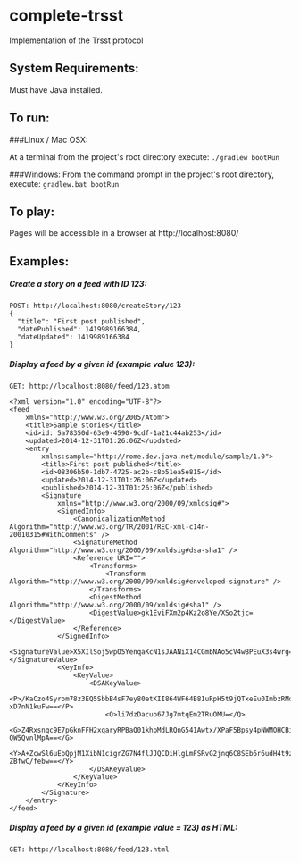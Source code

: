 complete-trsst
=============

Implementation of the Trsst protocol

System Requirements:
---------
Must have Java installed.

To run:
-------

###Linux / Mac OSX:

At a terminal from the project's root directory execute:
`./gradlew bootRun`

###Windows:
From the command prompt in the project's root directory, execute:
`gradlew.bat bootRun`

To play:
--------
Pages will be accessible in a browser at http://localhost:8080/

Examples:
---------

##### Create a story on a feed with ID 123:
    POST: http://localhost:8080/createStory/123
    {
      "title": "First post published",
      "datePublished": 1419989166384,
      "dateUpdated": 1419989166384
    }

##### Display a feed by a given id (example value 123):
    GET: http://localhost:8080/feed/123.atom

    <?xml version="1.0" encoding="UTF-8"?>
    <feed 
        xmlns="http://www.w3.org/2005/Atom">
        <title>Sample stories</title>
        <id>id: 5a78350d-63e9-4590-9cdf-1a21c44ab253</id>
        <updated>2014-12-31T01:26:06Z</updated>
        <entry 
            xmlns:sample="http://rome.dev.java.net/module/sample/1.0">
            <title>First post published</title>
            <id>08306b50-1db7-4725-ac2b-c8b51ea5e815</id>
            <updated>2014-12-31T01:26:06Z</updated>
            <published>2014-12-31T01:26:06Z</published>
            <Signature 
                xmlns="http://www.w3.org/2000/09/xmldsig#">
                <SignedInfo>
                    <CanonicalizationMethod Algorithm="http://www.w3.org/TR/2001/REC-xml-c14n-20010315#WithComments" />
                    <SignatureMethod Algorithm="http://www.w3.org/2000/09/xmldsig#dsa-sha1" />
                    <Reference URI="">
                        <Transforms>
                            <Transform Algorithm="http://www.w3.org/2000/09/xmldsig#enveloped-signature" />
                        </Transforms>
                        <DigestMethod Algorithm="http://www.w3.org/2000/09/xmldsig#sha1" />
                        <DigestValue>gk1EviFXm2p4Kz2o8Ye/XSo2tjc=</DigestValue>
                    </Reference>
                </SignedInfo>
                <SignatureValue>X5XIlSoj5wpO5YenqaKcN1sJAANiX14CGmbNAo5cV4wBPEuX3s4wrg==</SignatureValue>
                <KeyInfo>
                    <KeyValue>
                        <DSAKeyValue>
                            <P>/KaCzo4Syrom78z3EQ5SbbB4sF7ey80etKII864WF64B81uRpH5t9jQTxeEu0ImbzRMqzVDZkVG9
    xD7nN1kuFw==</P>
                            <Q>li7dzDacuo67Jg7mtqEm2TRuOMU=</Q>
                            <G>Z4Rxsnqc9E7pGknFFH2xqaryRPBaQ01khpMdLRQnG541Awtx/XPaF5Bpsy4pNWMOHCBiNU0Nogps
    QW5QvnlMpA==</G>
                            <Y>A+ZcwSl6uEbQpjM1XibN1cigrZG7N4flJJQCDiHlgLmFSRvG2jnq6C8SEb6r6udH4t9zBu8H35ul
    ZBfwC/febw==</Y>
                        </DSAKeyValue>
                    </KeyValue>
                </KeyInfo>
            </Signature>
        </entry>
    </feed>



##### Display a feed by a given id (example value = 123) as HTML:
    GET: http://localhost:8080/feed/123.html


